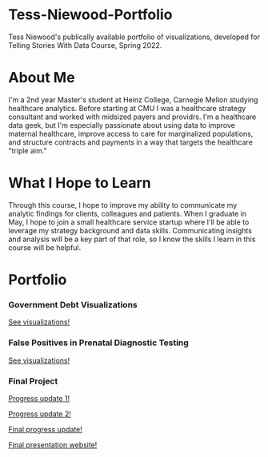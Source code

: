 # Tess-Niewood-Portfolio
Tess Niewood's publically available portfolio of visualizations, developed for Telling Stories With Data Course, Spring 2022. 

# About Me
I'm a 2nd year Master's student at Heinz College, Carnegie Mellon studying healthcare analytics.  Before starting at CMU I was a healthcare strategy consultant and worked with midsized payers and providrs.  I'm a healthcare data geek, but I'm especially passionate about using data to improve maternal healthcare, improve access to care for marginalized populations, and structure contracts and payments in a way that targets the healthcare "triple aim." 

# What I Hope to Learn
Through this course, I hope to improve my ability to communicate my analytic findings for clients, colleagues and patients.  When I graduate in May, I hope to join a small healthcare service startup where I'll be able to leverage my strategy background and data skills.  Communicating insights and analysis will be a key part of that role, so I know the skills I learn in this course will be helpful. 

# Portfolio
### Government Debt Visualizations
[See visualizations!](/govtdebt.md)

### False Positives in Prenatal Diagnostic Testing
[See visualizations!](/assignment3.md)

### Final Project
[Progress update 1!](/FinalProject.md)

[Progress update 2!](/finalproject2.md)

[Final progress update!](/finalproject3.md)

[Final presentation website!](https://carnegiemellon.shorthandstories.com/expanding-postpartum-medicaid/index.html)

